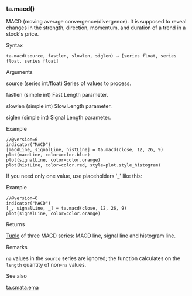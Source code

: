 ### ta.macd()

MACD (moving average convergence/divergence). It is supposed to reveal changes in the strength, direction, momentum, and duration of a trend in a stock's price.

Syntax

```
ta.macd(source, fastlen, slowlen, siglen) → [series float, series float, series float]
```

Arguments

source (series int/float) Series of values to process.

fastlen (simple int) Fast Length parameter.

slowlen (simple int) Slow Length parameter.

siglen (simple int) Signal Length parameter.

Example

```
//@version=6  
indicator("MACD")  
[macdLine, signalLine, histLine] = ta.macd(close, 12, 26, 9)  
plot(macdLine, color=color.blue)  
plot(signalLine, color=color.orange)  
plot(histLine, color=color.red, style=plot.style_histogram)
```

If you need only one value, use placeholders '\_' like this:

Example

```
//@version=6  
indicator("MACD")  
[_, signalLine, _] = ta.macd(close, 12, 26, 9)  
plot(signalLine, color=color.orange)
```

Returns

[Tuple](https://www.tradingview.com/pine-script-docs/language/type-system/#tuples) of three MACD series: MACD line, signal line and histogram line.

Remarks

`na` values in the `source` series are ignored; the function calculates on the `length` quantity of non-`na` values.

See also

[ta.sma](#fun_ta.sma)[ta.ema](#fun_ta.ema)
